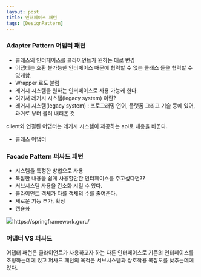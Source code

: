 ```yaml
---
layout: post
title: 인터페이스 패턴
tags: [DesignPattern]
---
```


### Adapter Pattern 어댑터 패턴
* 클래스의 인터페이스를 클라이언트가 원하는 대로 변경
* 어댑터는 호환 불가능한 인터페이스 때문에 협력할 수 없는 클래스 들을 협력할 수 있게함.
* Wrapper 로도 불림
* 레거시 시스템을 원하는 인터페이스로 사용 가능케 한다.
* 여기서 레거시 시스템(legacy system) 이란?   
* 레거시 시스템(legacy system) : 프로그래밍 언어, 플랫폼 그리고 기술 등에 있어, 과거로 부터 물려 내려온 것

client와 연결된 어댑터는 레거시 시스템이 제공하는 api로 내용을 바꾼다.

* 클래스 어댑터 

### Facade Pattern 퍼싸드 패턴
* 시스템을 특정한 방법으로 사용
* 복잡한 내용을 쉽게 사용할만한 인터페이스를 주고싶다면??
* 서브시스템 사용을 간소화 시킬 수 있다.
* 클라이언트 객체가 다룰 객체의 수를 줄여준다.
* 새로운 기능 추가, 확장
* 캡슐화
<img src = "https://springframework.guru/wp-content/uploads/2015/07/Facade02.png"/>
https://springframework.guru/

### 어댑터 VS 퍼싸드
어댑터 패턴은 클라이언트가 사용하고자 하는 다른 인터페이스로 기존의 인터페이스를 조정하는데에 있고
퍼사드 패턴의 목적은 서브시스템과 상호작용 복잡도를 낮추는데에 있다.


